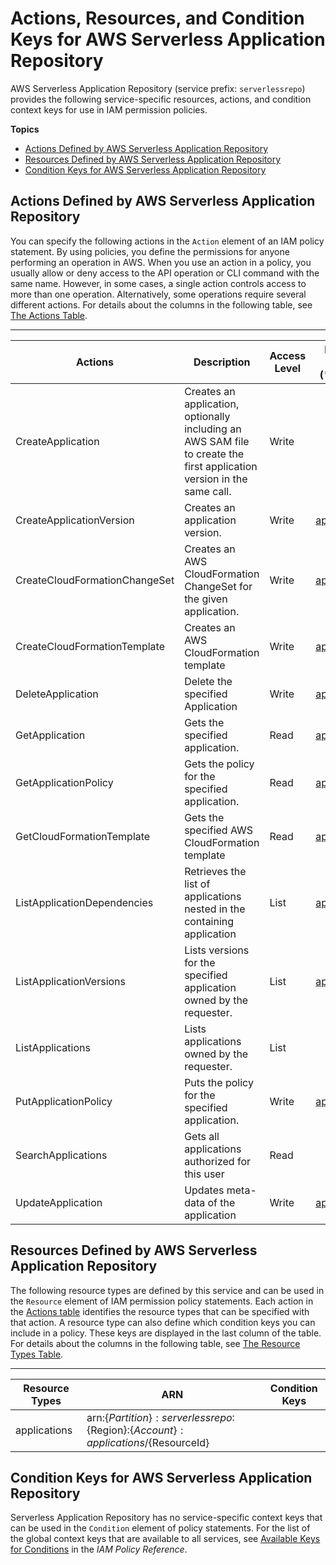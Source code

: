 # Actions, Resources, and Condition Keys for AWS Serverless Application Repository<a name="list_awsserverlessapplicationrepository"></a>

AWS Serverless Application Repository \(service prefix: `serverlessrepo`\) provides the following service\-specific resources, actions, and condition context keys for use in IAM permission policies\.

**Topics**
+ [Actions Defined by AWS Serverless Application Repository](#awsserverlessapplicationrepository-actions-as-permissions)
+ [Resources Defined by AWS Serverless Application Repository](#awsserverlessapplicationrepository-resources-for-iam-policies)
+ [Condition Keys for AWS Serverless Application Repository](#awsserverlessapplicationrepository-policy-keys)

## Actions Defined by AWS Serverless Application Repository<a name="awsserverlessapplicationrepository-actions-as-permissions"></a>

You can specify the following actions in the `Action` element of an IAM policy statement\. By using policies, you define the permissions for anyone performing an operation in AWS\. When you use an action in a policy, you usually allow or deny access to the API operation or CLI command with the same name\. However, in some cases, a single action controls access to more than one operation\. Alternatively, some operations require several different actions\. For details about the columns in the following table, see [The Actions Table](reference_policies_actions-resources-contextkeys.md#actions_table)\.


****  

| Actions | Description | Access Level | Resource Types \(\*required\) | Condition Keys | Dependent Actions | 
| --- | --- | --- | --- | --- | --- | 
|   CreateApplication  | Creates an application, optionally including an AWS SAM file to create the first application version in the same call\. | Write |  |  |  | 
|   CreateApplicationVersion  | Creates an application version\. | Write |   [ applications\* ](#awsserverlessapplicationrepository-applications)   |  |  | 
|   CreateCloudFormationChangeSet  | Creates an AWS CloudFormation ChangeSet for the given application\. | Write |   [ applications\* ](#awsserverlessapplicationrepository-applications)   |  |  | 
|   CreateCloudFormationTemplate  | Creates an AWS CloudFormation template | Write |   [ applications\* ](#awsserverlessapplicationrepository-applications)   |  |  | 
|   DeleteApplication  | Delete the specified Application | Write |   [ applications\* ](#awsserverlessapplicationrepository-applications)   |  |  | 
|   GetApplication  | Gets the specified application\. | Read |   [ applications\* ](#awsserverlessapplicationrepository-applications)   |  |  | 
|   GetApplicationPolicy  | Gets the policy for the specified application\. | Read |   [ applications\* ](#awsserverlessapplicationrepository-applications)   |  |  | 
|   GetCloudFormationTemplate  | Gets the specified AWS CloudFormation template | Read |   [ applications\* ](#awsserverlessapplicationrepository-applications)   |  |  | 
|   ListApplicationDependencies  | Retrieves the list of applications nested in the containing application | List |   [ applications\* ](#awsserverlessapplicationrepository-applications)   |  |  | 
|   ListApplicationVersions  | Lists versions for the specified application owned by the requester\. | List |   [ applications\* ](#awsserverlessapplicationrepository-applications)   |  |  | 
|   ListApplications  | Lists applications owned by the requester\. | List |  |  |  | 
|   PutApplicationPolicy  | Puts the policy for the specified application\. | Write |   [ applications\* ](#awsserverlessapplicationrepository-applications)   |  |  | 
|   SearchApplications  | Gets all applications authorized for this user | Read |  |  |  | 
|   UpdateApplication  | Updates meta\-data of the application | Write |   [ applications\* ](#awsserverlessapplicationrepository-applications)   |  |  | 

## Resources Defined by AWS Serverless Application Repository<a name="awsserverlessapplicationrepository-resources-for-iam-policies"></a>

The following resource types are defined by this service and can be used in the `Resource` element of IAM permission policy statements\. Each action in the [Actions table](#awsserverlessapplicationrepository-actions-as-permissions) identifies the resource types that can be specified with that action\. A resource type can also define which condition keys you can include in a policy\. These keys are displayed in the last column of the table\. For details about the columns in the following table, see [The Resource Types Table](reference_policies_actions-resources-contextkeys.md#resources_table)\.


****  

| Resource Types | ARN | Condition Keys | 
| --- | --- | --- | 
|   applications  |  arn:$\{Partition\}:serverlessrepo:$\{Region\}:$\{Account\}:applications/$\{ResourceId\}  |  | 

## Condition Keys for AWS Serverless Application Repository<a name="awsserverlessapplicationrepository-policy-keys"></a>

Serverless Application Repository has no service\-specific context keys that can be used in the `Condition` element of policy statements\. For the list of the global context keys that are available to all services, see [Available Keys for Conditions](reference_policies_condition-keys.html#AvailableKeys) in the *IAM Policy Reference*\.